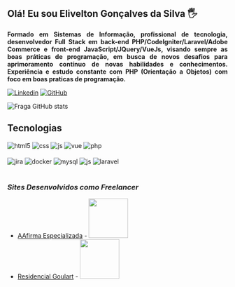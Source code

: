 ## Olá! Eu sou Elivelton Gonçalves da Silva 🖐️

**<p align="justify">Formado em Sistemas de Informação, profissional de tecnologia, desenvolvedor Full Stack em back-end PHP/CodeIgniter/Laravel/Adobe Commerce e front-end JavaScript/JQuery/VueJs, visando sempre as boas
práticas de programação, em busca de novos desafios para aprimoramento contínuo de novas habilidades e conhecimentos. Experiência e estudo constante com PHP (Orientação a Objetos) com foco em boas praticas de programação.</p>**

[![Linkedin](https://img.shields.io/badge/LinkedIn-0077B5?style=for-the-badge&logo=linkedin&logoColor=white)](https://www.linkedin.com/in/elivelton-gon%C3%A7alves-silva-02bb13100/)
[![GitHub](https://img.shields.io/badge/GitHub-100000?style=for-the-badge&logo=github&logoColor=white)](https://github.com/EliveltonEGS/)

![Fraga GitHub stats](https://github-readme-stats.vercel.app/api?username=EliveltonEGS&show_icons=true&theme=dracula&count_private=true)

## Tecnologias

<div style="display: inline_block">
  <img align="center" alt="html5" src="https://img.shields.io/badge/HTML5-E34F26?style=for-the-badge&logo=html5&logoColor=white" />
  <img align="center" alt="css" src="https://img.shields.io/badge/CSS3-1572B6?style=for-the-badge&logo=css3&logoColor=white" />
  <img align="center" alt="js" src="https://img.shields.io/badge/JavaScript-F7DF1E?style=for-the-badge&logo=javascript&logoColor=black" />
  <img align="center" alt="vue" src="https://img.shields.io/badge/Vue.js-35495E?style=for-the-badge&logo=vue.js&logoColor=4FC08D" />
  <img align="center" alt="php" src="https://img.shields.io/badge/PHP-777BB4?style=for-the-badge&logo=php&logoColor=white" /><br/><br/>
  <img align="center" alt="jira" src="https://img.shields.io/badge/Jira-0052CC?style=for-the-badge&logo=Jira&logoColor=white" />
  <img align="center" alt="docker" src="https://img.shields.io/badge/Docker-2CA5E0?style=for-the-badge&logo=docker&logoColor=white" />
  <img align="center" alt="mysql" src="https://img.shields.io/badge/MySQL-005C84?style=for-the-badge&logo=mysql&logoColor=white" />
  <img align="center" alt="js" src="https://img.shields.io/badge/PostgreSQL-316192?style=for-the-badge&logo=postgresql&logoColor=white" />
  <img align="center" alt="laravel" src="https://img.shields.io/badge/Laravel-FF2D20?style=for-the-badge&logo=laravel&logoColor=white" />
</div><br/>

### **_Sites Desenvolvidos como Freelancer_**

- [AAfirma Especializada](https://aafirmaespecializada.com.br/) - <img width="90" src="https://skillicons.dev/icons?i=js,html,css,wasm)](https://skillicons.dev"/>
- [Residencial Goulart](https://residencialgoulart.com.br/) - <img width="90" src="https://skillicons.dev/icons?i=js,html,css,wasm)](https://skillicons.dev"/>
